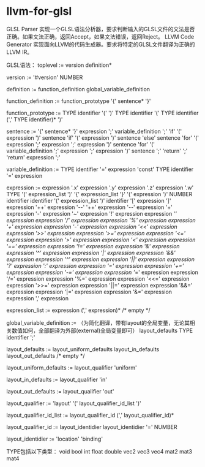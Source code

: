 # llvm-for-glsl
GLSL Parser
实现一个GLSL语法分析器，要求判断输入的GLSL文件的文法是否正确。如果文法正确，返回Accept，如果文法错误，返回Reject。
LLVM Code Generator
实现面向LLVM的代码生成器。要求将特定的GLSL文件翻译为正确的LLVM IR。

GLSL语法：
toplevel :=
	version definition*

version :=
	'#version' NUMBER

definition :=
	function_definition
	global_variable_definition

function_definition :=
	function_prototype '{' sentence* '}'

function_prototype :=
	TYPE identifier '(' ')'
	TYPE identifier '(' TYPE identifier (',' TYPE identifier)* ')'

sentence :=
	'{' sentence* '}'
	expression ';'
	variable_definition ';'
	'if' '(' expression ')' sentence
	'if' '(' expression ')' sentence 'else' sentence
	'for' '(' expression ';' expression ';' expression ')' sentence
	'for' '(' variable_definition ';' expression ';' expression ')' sentence
	';'
	'return' ';'
	'return' expression ';'

variable_definition :=
	TYPE identifier '=' expression
	'const' TYPE identifier '=' expression

expression :=
	expression '.x'
	expression '.y'
	expression '.z'
	expression '.w'
	TYPE '(' expression_list ')'
	'{' expression_list '}'
	'(' expression ')'
	NUMBER
	identifier
	identifier '(' expression_list ')'
	identifier '[' expression ']'
	expression '++'
	expression '--'
	'++' expression
	'--' expression
	'+' expression
	'-' expression
	'~' expression
	'!' expression
	expression '*' expression
	expression '/' expression
	expression '%' expression
	expression '+' expression
	expression '-' expression
	expression '<<' expression
	expression '>>' expression
	expression '>=' expression
	expression '<=' expression
	expression '>' expression
	expression '<' expression
	expression '==' expression
	expression '!=' expression
	expression '&' expression
	expression '^' expression
	expression '|' expression
	expression '&&' expression
	expression '^' expression
	expression '||' expression
	expression '?' expression ':' expression
	expression '=' expression
	expression '+=' expression
	expression '-=' expression
	expression '*=' expression
	expression '/=' expression
	expression '%=' expression
	expression '<<=' expression
	expression '>>=' expression
	expression '||=' expression
	expression '&&=' expression
	expression '|=' expression
	expression '&=' expression
	expression ',' expression

expression_list :=
	expression (',' expression)*
	/* empty */

global_variable_definition :=
（为简化翻译，带有layout的全局变量，无论其相关数值如何，全部翻译为外部(external)全局变量即可）
	layout_defaults TYPE identifier ';'

layout_defaults :=
	layout_uniform_defaults
	layout_in_defaults
	layout_out_defaults
	/* empty */

layout_uniform_defaults :=
	layout_qualifier 'uniform'

layout_in_defaults :=
	layout_qualifier 'in'

layout_out_defaults :=
	layout_qualifier 'out'

layout_qualifier :=
	'layout' '(' layout_qualifier_id_list ')'

layout_qualifier_id_list :=
	layout_qualifier_id (',' layout_qualifier_id)*

layout_qualifier_id :=
	layout_identidier
	layout_identidier '=' NUMBER

layout_identidier :=
	'location'
	'binding'

TYPE包括以下类型：
void bool int float double vec2 vec3 vec4 mat2 mat3 mat4 

